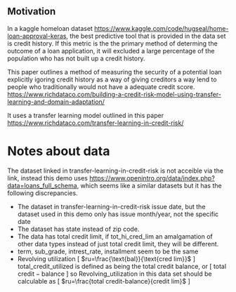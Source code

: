 ## Motivation
In a kaggle homeloan dataset https://www.kaggle.com/code/hugseal/home-loan-approval-keras,
the best predictive tool that is provided in the data set is credit history. If this metric is the the primary method of determing the outcome of a loan application, it will excluded a large percentage of the population who has not built up a credit history.

This paper outlines a method of measuring the security of a potential loan explicitly igoring credit history as a way of giving creditors a way lend to people who traditionally would not have a adequate credit score.
https://www.richdataco.com/building-a-credit-risk-model-using-transfer-learning-and-domain-adaptation/

It uses a transfer learning model outlined in this paper
https://www.richdataco.com/transfer-learning-in-credit-risk/


# Notes about data
The dataset linked in transfer-learning-in-credit-risk is not acceible via the link, instead this demo uses https://www.openintro.org/data/index.php?data=loans_full_schema, which seems like a similar datasets but it has the following discrepancies.
- The dataset in transfer-learning-in-credit-risk issue date, but the dataset used in this demo only has issue month/year, not the specific date
- The dataset has state instead of zip code.
- The data has total credit limit, if tot_hi_cred_lim an amalgamation of other data types instead of just total credit limit, they will be different.
- term, sub_grade, intrest_rate, installment seem to be the same
- Revolving utilization \[ $ru=\frac{\text{bal}}{\text{cred lim}}$ \] total_credit_utilized is defined as being the total credit balance, or \[ $\text{total credit}-\text{balance}$ \] so Revolving_utilization in this data set should be calculable as \[ $ru=\frac{total credit-balance}{credit lim}$ \]
